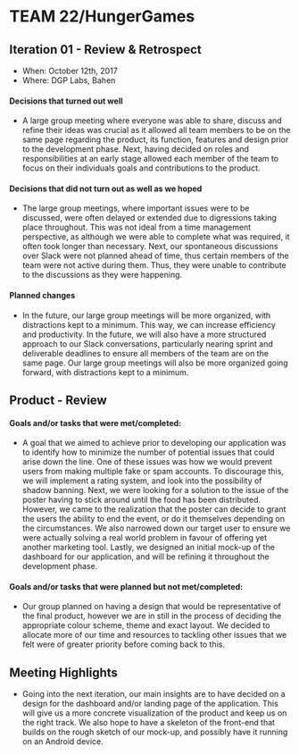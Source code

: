 # TEAM 22/HungerGames

 
## Iteration 01 - Review & Retrospect

 * When: October 12th, 2017
 * Where:  DGP Labs, Bahen

#### Decisions that turned out well

 * A large group meeting where everyone was able to share, discuss and refine their ideas was crucial as it allowed all team members to be on the same page regarding 
   the product, its function, features and design prior to the development phase. Next, having decided on roles and responsibilities at an early stage allowed each member 
   of the team to focus on their individuals goals and contributions to the product.


#### Decisions that did not turn out as well as we hoped

 * The large group meetings, where important issues were to be discussed, were often delayed or extended due to digressions taking place throughout. This was not ideal from 
   a time management perspective, as although we were able to complete what was required, it often took longer than necessary. Next, our spontaneous discussions over Slack were 
   not planned ahead of time, thus certain members of the team were not active during them. Thus, they were unable to contribute to the discussions as they were happening.


#### Planned changes

 * In the future, our large group meetings will be more organized, with distractions kept to a minimum. This way, we can increase efficiency and productivity. In the future, we will 
   also have a more structured approach to our Slack conversations, particularly nearing sprint and deliverable deadlines to ensure all members of the team are on the same page. Our 
   large group meetings will also be more organized going forward, with distractions kept to a minimum. 


## Product - Review

#### Goals and/or tasks that were met/completed:

 * A goal that we aimed to achieve prior to developing our application was to identify how to minimize the number of potential issues that could arise down the line. One of these issues 
   was how we would prevent users from making multiple fake or spam accounts. To discourage this, we will implement a rating system, and look into the possibility of shadow banning. Next, 
   we were looking for a solution to the issue of the poster having to stick around until the food has been distributed. However, we came to the realization that the poster can decide to grant 
   the users the ability to end the event, or do it themselves depending on the circumstances. We also narrowed down our target user to ensure we were actually solving a real world problem in favour 
   of offering yet another marketing tool. Lastly, we designed an initial mock-up of the dashboard for our application, and will be refining it throughout the development phase.


#### Goals and/or tasks that were planned but not met/completed:

 * Our group planned on having a design that would be representative of the final product, however we are in still in the process of deciding the appropriate colour scheme, theme and exact layout. We 
   decided to allocate more of our time and resources to tackling other issues that we felt were of greater priority before coming back to this.


## Meeting Highlights

 * Going into the next iteration, our main insights are to have decided on a design for the dashboard and/or landing page of the application. This will give us a more concrete visualization of the product 
   and keep us on the right track. We also hope to have a skeleton of the front-end that builds on the rough sketch of our mock-up, and possibly have it running on an Android device.
